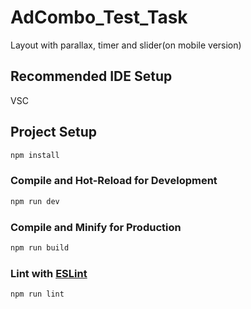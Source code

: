 # AdCombo_Test_Task
Layout with parallax, timer and slider(on mobile version) 

## Recommended IDE Setup 
VSC

## Project Setup

```sh
npm install
```


### Compile and Hot-Reload for Development

```sh
npm run dev
```


### Compile and Minify for Production

```sh
npm run build
```


### Lint with [ESLint](https://eslint.org/)

```sh
npm run lint
```
